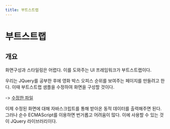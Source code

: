 ```yaml
---
title: 부트스트랩
---
```


# 부트스트랩
## 개요
화면구성과 스타일링은 어렵다. 이를 도와주는 UI 프레임워크가 부트스트랩이다.

우리는 JQuery를 공부한 후에 영화 박스 오피스 순위를 보여주는 페이지를 만들려고 한다. 이때 부트스트랩 샘플을 수정하여 화면을 구성할 것이다.

-> [수정한 파일](../../Projects-With-JS/jquery_practice/2023-01-18/index5_boxoffice.html)

이제 수정된 화면에 대해 자바스크립트를 통해 받아온 동적 데이터를 출력해주면 된다. 그러나 순수 ECMAScript를 이용하면 번거롭고 어려움이 많다. 이에 사용할 수 있는 것이 JQuery 라이브러리이다.